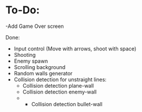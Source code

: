 # To-Do:

-Add Game Over screen

Done:
- Input control (Move with arrows, shoot with space)
- Shooting
- Enemy spawn
- Scrolling background
- Random walls generator
- Collision detection for unstraight lines:
    + Collision detection plane-wall
    + Collision detection enemy-wall
    + + Collision detection bullet-wall